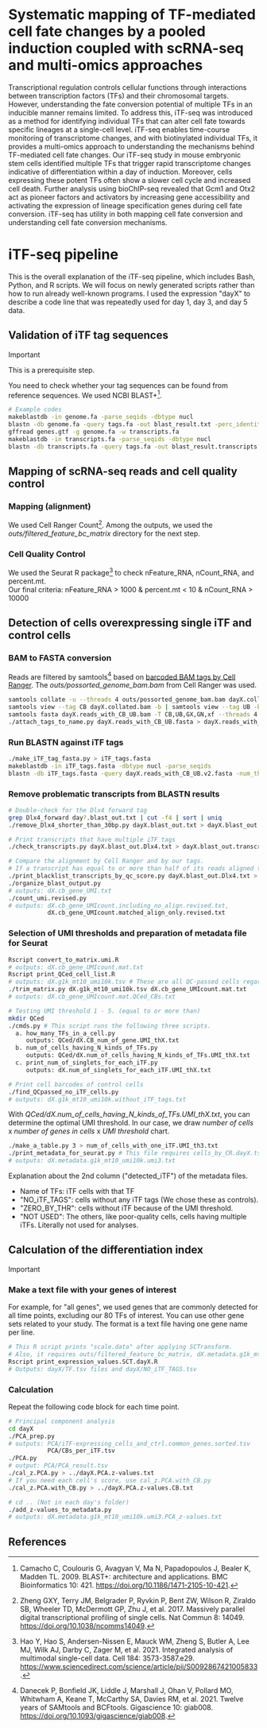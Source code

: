 # Systematic mapping of TF-mediated cell fate changes by a pooled induction coupled with scRNA-seq and multi-omics approaches
Transcriptional regulation controls cellular functions through interactions between transcription factors (TFs) and their chromosomal targets. However, understanding the fate conversion potential of multiple TFs in an inducible manner remains limited. To address this, iTF-seq was introduced as a method for identifying individual TFs that can alter cell fate towards specific lineages at a single-cell level. iTF-seq enables time-course monitoring of transcriptome changes, and with biotinylated individual TFs, it provides a multi-omics approach to understanding the mechanisms behind TF-mediated cell fate changes. Our iTF-seq study in mouse embryonic stem cells identified multiple TFs that trigger rapid transcriptome changes indicative of differentiation within a day of induction. Moreover, cells expressing these potent TFs often show a slower cell cycle and increased cell death. Further analysis using bioChIP-seq revealed that Gcm1 and Otx2 act as pioneer factors and activators by increasing gene accessibility and activating the expression of lineage specification genes during cell fate conversion. iTF-seq has utility in both mapping cell fate conversion and understanding cell fate conversion mechanisms.

# iTF-seq pipeline
This is the overall explanation of the iTF-seq pipeline, which includes Bash, Python, and R scripts. We will focus on newly generated scripts rather than how to run already well-known programs. I used the expression "dayX" to describe a code line that was repeatedly used for day 1, day 3, and day 5 data.

## Validation of iTF tag sequences
>[!Important]
>This is a prerequisite step.

You need to check whether your tag sequences can be found from reference sequences. We used NCBI BLAST+[^1].
```bash
# Example codes
makeblastdb -in genome.fa -parse_seqids -dbtype nucl
blastn -db genome.fa -query tags.fa -out blast_result.txt -perc_identity 80 -outfmt 6 -num_threads 4
gffread genes.gtf -g genome.fa -w transcripts.fa
makeblastdb -in transcripts.fa -parse_seqids -dbtype nucl
blastn -db transcripts.fa -query tags.fa -out blast_result.transcripts.txt -outfmt 6 -num_threads 4
```

## Mapping of scRNA-seq reads and cell quality control
### Mapping (alignment)
We used Cell Ranger Count[^2]. Among the outputs, we used the *outs/filtered_feature_bc_matrix* directory for the next step.
### Cell Quality Control
We used the Seurat R package[^3] to check nFeature_RNA, nCount_RNA, and percent.mt.  
Our final criteria: nFeature_RNA > 1000 & percent.mt < 10 & nCount_RNA > 10000

## Detection of cells overexpressing single iTF and control cells
### BAM to FASTA conversion
Reads are filtered by samtools[^4] based on [barcoded BAM tags by Cell Ranger](https://support.10xgenomics.com/single-cell-gene-expression/software/pipelines/latest/output/bam). The *outs/possorted_genome_bam.bam* from Cell Ranger was used.
```bash
samtools collate -u --threads 4 outs/possorted_genome_bam.bam dayX.collated.bam
samtools view --tag CB dayX.collated.bam -b | samtools view --tag UB -b -o dayX.reads_with_CB_UB.bam
samtools fasta dayX.reads_with_CB_UB.bam -T CB,UB,GX,GN,xf --threads 4
./attach_tags_to_name.py dayX.reads_with_CB_UB.fasta > dayX.reads_with_CB_UB.v2.fasta
```
### Run BLASTN against iTF tags
```bash
./make_iTF_tag_fasta.py > iTF_tags.fasta
makeblastdb -in iTF_tags.fasta -dbtype nucl -parse_seqids
blastn -db iTF_tags.fasta -query dayX.reads_with_CB_UB.v2.fasta -num_threads 4 -perc_identity 85 -evalue 1e-7 -max_target_seqs 5 -outfmt 6 -out dayX.blast_out.txt
```
### Remove problematic transcripts from BLASTN results
```bash
# Double-check for the Dlx4 forward tag
grep Dlx4_forward day?.blast_out.txt | cut -f4 | sort | uniq 
./remove_Dlx4_shorter_than_30bp.py dayX.blast_out.txt > dayX.blast_out.Dlx4.txt

# Print transcripts that have multiple iTF tags
./check_transcripts.py dayX.blast_out.Dlx4.txt > dayX.blast_out.transcripts_with_multi_iTFs.txt

# Compare the alignment by Cell Ranger and by our tags.
# If a transcript has equal to or more than half of its reads aligned to two different genes by the two methods, print it.
./print_blacklist_transcripts_by_qc_score.py dayX.blast_out.Dlx4.txt > dayX.blacklist.diff_align.txt
./organize_blast_output.py
# outputs: dX.cb_gene_UMI.txt
./count_umi.revised.py
# outputs: dX.cb_gene_UMIcount.including_no_align.revised.txt,
           dX.cb_gene_UMIcount.matched_align_only.revised.txt
```
### Selection of UMI thresholds and preparation of metadata file for Seurat
```bash
Rscript convert_to_matrix.umi.R
# outputs: dX.cb_gene_UMIcount.mat.txt
Rscript print_QCed_cell_list.R
# outputs: dX.g1k_mt10_umi10k.tsv # These are all QC-passed cells regardless of iTF tags.
./trim_matrix.py dX.g1k_mt10_umi10k.tsv dX.cb_gene_UMIcount.mat.txt
# outputs: dX.cb_gene_UMIcount.mat.QCed_CBs.txt

# Testing UMI threshold 1 - 5. (equal to or more than)
mkdir QCed
./cmds.py # This script runs the following three scripts.
  a. how_many_TFs_in_a_cell.py
     outputs: QCed/dX.CB_num_of_gene.UMI_thX.txt
  b. num_of_cells_having_N_kinds_of_TFs.py
     outputs: QCed/dX.num_of_cells_having_N_kinds_of_TFs.UMI_thX.txt
  c. print_num_of_singlets_for_each_iTF.py
     outputs: dX.num_of_singlets_for_each_iTF.UMI_thX.txt

# Print cell barcodes of control cells
./find_QCpassed_no_iTF_cells.py 
# outputs: dX.g1k_mt10_umi10k.without_iTF_tags.txt
```
With *QCed/dX.num_of_cells_having_N_kinds_of_TFs.UMI_thX.txt*, you can determine the optimal UMI threshold. In our case, we draw *number of cells* x *number of genes in cells* x *UMI threshold* chart.
```bash
./make_a_table.py 3 > num_of_cells_with_one_iTF.UMI_th3.txt
./print_metadata_for_seurat.py # This file requires cells_by_CR.dayX.tsv, simple metadata files from Seurat Object before the cell quality control steps.
# outputs: dX.metadata.g1k_mt10_umi10k.umi3.txt
```
Explanation about the 2nd column ("detected_iTF") of the metadata files.
* Name of TFs: iTF cells with that TF
* "NO_iTF_TAGS": cells without any iTF tags (We chose these as controls).
* "ZERO_BY_THR": cells without iTF because of the UMI threshold.
* "NOT USED": The others, like poor-quality cells, cells having multiple iTFs. Literally not used for analyses.

## Calculation of the differentiation index
> [!important]
> ### Make a text file with your genes of interest
> For example, for "all genes", we used genes that are commonly detected for all time points, excluding our 80 TFs of interest. You can use other gene sets related to your study. The format is a text file having one gene name per line.

```bash
# This R script prints "scale.data" after applying SCTransform.
# Also, it requires outs/filtered_feature_bc_matrix, dX.metadata.g1k_mt10_umi10k.umi3.txt(metadata made from previous steps)
Rscript print_expression_values.SCT.dayX.R 
# Outputs: dayX/TF.tsv files and dayX/NO_iTF_TAGS.tsv
```
### Calculation
Repeat the following code block for each time point.
```bash
# Principal component analysis
cd dayX
./PCA_prep.py
# outputs: PCA/iTF-expressing_cells_and_ctrl.common_genes.sorted.tsv
           PCA/CBs_per_iTF.tsv
./PCA.py
# output: PCA/PCA_result.tsv
./cal_z.PCA.py > ../dayX.PCA.z-values.txt
# If you need each cell's score, use cal_z.PCA.with_CB.py
./cal_z.PCA.with_CB.py > ../dayX.PCA.z-values.CB.txt
```
```bash
# cd .. (Not in each day's folder)
./add_z-values_to_metadata.py
# outputs: dX.metadata.g1k_mt10_umi10k.umi3.PCA_z-values.txt
```

## References
[^1]: Camacho C, Coulouris G, Avagyan V, Ma N, Papadopoulos J, Bealer K, Madden TL. 2009. BLAST+: architecture and applications. BMC Bioinformatics 10: 421. https://doi.org/10.1186/1471-2105-10-421.
[^2]: Zheng GXY, Terry JM, Belgrader P, Ryvkin P, Bent ZW, Wilson R, Ziraldo SB, Wheeler TD, McDermott GP, Zhu J, et al. 2017. Massively parallel digital transcriptional profiling of single cells. Nat Commun 8: 14049. https://doi.org/10.1038/ncomms14049.
[^3]: Hao Y, Hao S, Andersen-Nissen E, Mauck WM, Zheng S, Butler A, Lee MJ, Wilk AJ, Darby C, Zager M, et al. 2021. Integrated analysis of multimodal single-cell data. Cell 184: 3573-3587.e29. https://www.sciencedirect.com/science/article/pii/S0092867421005833.
[^4]: Danecek P, Bonfield JK, Liddle J, Marshall J, Ohan V, Pollard MO, Whitwham A, Keane T, McCarthy SA, Davies RM, et al. 2021. Twelve years of SAMtools and BCFtools. Gigascience 10: giab008. https://doi.org/10.1093/gigascience/giab008.
